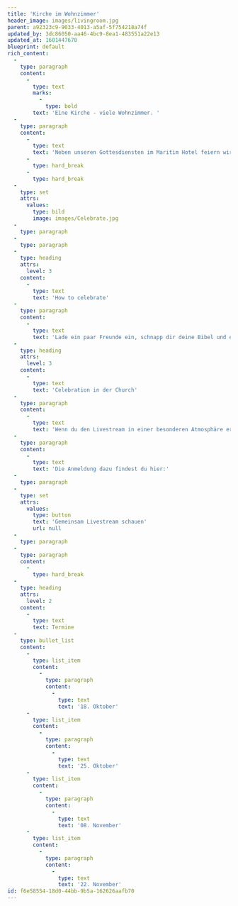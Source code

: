 ```yaml
---
title: 'Kirche im Wohnzimmer'
header_image: images/livingroom.jpg
parent: a92323c9-9033-4013-a5af-5f754218a74f
updated_by: 3dc86050-aa46-4bc9-8ea1-483551a22e13
updated_at: 1601447670
blueprint: default
rich_content:
  -
    type: paragraph
    content:
      -
        type: text
        marks:
          -
            type: bold
        text: 'Eine Kirche - viele Wohnzimmer. '
  -
    type: paragraph
    content:
      -
        type: text
        text: 'Neben unseren Gottesdiensten im Maritim Hotel feiern wir alle zwei Wochen Kirche im Wohnzimmer mit einem genialen Special: Unsere Predigtreihe Celebrate. Diese speziell auf den Livestream zugeschnittene Predigtreihe dreht sich um die jüdischen Feste des Volkes Israel. Gemeinsam wollen wir verstehen, welche Rolle sie damals spielten, wie sie gefeiert wurden, sich schlussendlich in Jesus erfüllen und welche Bedeutung sie dadurch auch noch für unser Leben haben.'
      -
        type: hard_break
      -
        type: hard_break
  -
    type: set
    attrs:
      values:
        type: bild
        image: images/Celebrate.jpg
  -
    type: paragraph
  -
    type: paragraph
  -
    type: heading
    attrs:
      level: 3
    content:
      -
        type: text
        text: 'How to celebrate'
  -
    type: paragraph
    content:
      -
        type: text
        text: 'Lade ein paar Freunde ein, schnapp dir deine Bibel und erlebt zusammen eine geniale Zeit in Gottes Gegenwart! Euch erwartet eine starke Gebetszeit und eine relevante, ermutigende Message. Außerdem wird es immer 2-3 knackige Fragen zur Predigt geben, über die ihr euch austauschen könnt und die du in deine Woche mitnehmen darfst. '
  -
    type: heading
    attrs:
      level: 3
    content:
      -
        type: text
        text: 'Celebration in der Church'
  -
    type: paragraph
    content:
      -
        type: text
        text: 'Wenn du den Livestream in einer besonderen Atmosphäre erleben willst, laden wir dich herzlich in unsere Räumlichkeiten in der Römerstr. 10 (Stuttgart-Süd) ein. Dort warten gemütliche Sessel und Sofas, freundliche Menschen und ein schön hergerichtetes Umfeld auf dich. Ob du allein kommst oder mit deinen Freunden - wir freuen uns auf dich! '
  -
    type: paragraph
    content:
      -
        type: text
        text: 'Die Anmeldung dazu findest du hier:'
  -
    type: paragraph
  -
    type: set
    attrs:
      values:
        type: button
        text: 'Gemeinsam Livestream schauen'
        url: null
  -
    type: paragraph
  -
    type: paragraph
    content:
      -
        type: hard_break
  -
    type: heading
    attrs:
      level: 2
    content:
      -
        type: text
        text: Termine
  -
    type: bullet_list
    content:
      -
        type: list_item
        content:
          -
            type: paragraph
            content:
              -
                type: text
                text: '18. Oktober'
      -
        type: list_item
        content:
          -
            type: paragraph
            content:
              -
                type: text
                text: '25. Oktober'
      -
        type: list_item
        content:
          -
            type: paragraph
            content:
              -
                type: text
                text: '08. November'
      -
        type: list_item
        content:
          -
            type: paragraph
            content:
              -
                type: text
                text: '22. November'
id: f6e58554-18d0-44bb-9b5a-162626aafb70
---
```

